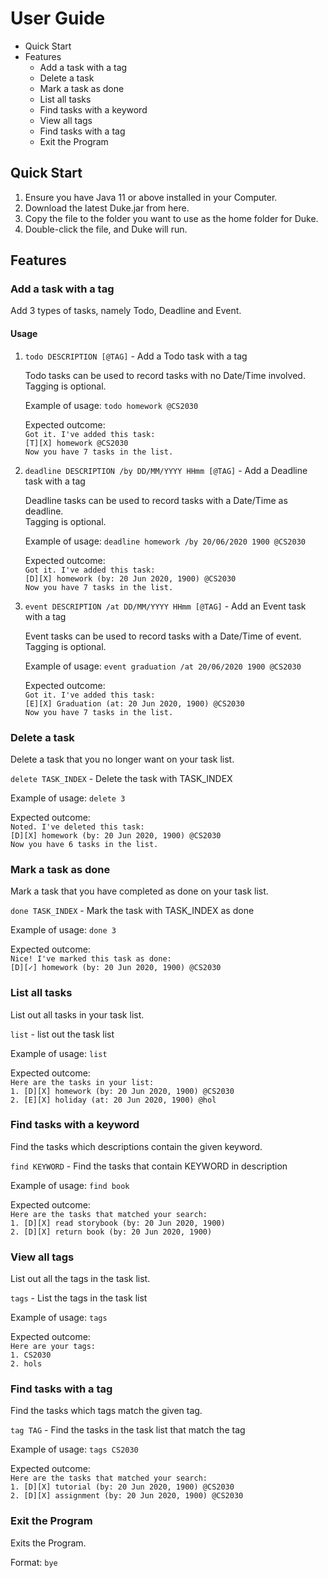 # User Guide

* Quick Start
* Features
    * Add a task with a tag
    * Delete a task
    * Mark a task as done
    * List all tasks
    * Find tasks with a keyword
    * View all tags
    * Find tasks with a tag
    * Exit the Program 

## Quick Start
1. Ensure you have Java 11 or above installed in your Computer.
2. Download the latest Duke.jar from here.
3. Copy the file to the folder you want to use as the home folder for Duke.
4. Double-click the file, and Duke will run. 
## Features 

### Add a task with a tag
Add 3 types of tasks, namely Todo, Deadline and Event.
#### Usage
1. `todo DESCRIPTION [@TAG]` - Add a Todo task with a tag

   Todo tasks can be used to record tasks with no Date/Time involved.   
   Tagging is optional.

   Example of usage: `todo homework @CS2030`

   Expected outcome:   
   `Got it. I've added this task:    `  
   `[T][X] homework @CS2030`   
   `Now you have 7 tasks in the list. `  

2. `deadline DESCRIPTION /by DD/MM/YYYY HHmm [@TAG]` - Add a Deadline task with a tag

   Deadline tasks can be used to record tasks with a Date/Time as deadline.   
   Tagging is optional.

   Example of usage: `deadline homework /by 20/06/2020 1900 @CS2030`

   Expected outcome:   
   `Got it. I've added this task:   `   
   `[D][X] homework (by: 20 Jun 2020, 1900) @CS2030 `  
   `Now you have 7 tasks in the list. `
   
3. `event DESCRIPTION /at DD/MM/YYYY HHmm [@TAG]` - Add an Event task with a tag

   Event tasks can be used to record tasks with a Date/Time of event.   
   Tagging is optional.

   Example of usage: `event graduation /at 20/06/2020 1900 @CS2030`

   Expected outcome:   
   `Got it. I've added this task:`   
   `[E][X] Graduation (at: 20 Jun 2020, 1900) @CS2030`  
   `Now you have 7 tasks in the list. `

### Delete a task
Delete a task that you no longer want on your task list.

`delete TASK_INDEX` - Delete the task with TASK_INDEX

Example of usage: `delete 3`

Expected outcome:   
`Noted. I've deleted this task:  `  
`[D][X] homework (by: 20 Jun 2020, 1900) @CS2030  `     
`Now you have 6 tasks in the list.`

### Mark a task as done
Mark a task that you have completed as done on your task list.

`done TASK_INDEX` - Mark the task with TASK_INDEX as done

Example of usage: `done 3`

Expected outcome:   
`Nice! I've marked this task as done:  `    
`[D][✓] homework (by: 20 Jun 2020, 1900) @CS2030`

### List all tasks
List out all tasks in your task list.

`list` - list out the task list

Example of usage: `list`

Expected outcome:   
`Here are the tasks in your list:  `    
`1. [D][X] homework (by: 20 Jun 2020, 1900) @CS2030`   
`2. [E][X] holiday (at: 20 Jun 2020, 1900) @hol`

### Find tasks with a keyword
Find the tasks which descriptions contain the given keyword.

`find KEYWORD` - Find the tasks that contain KEYWORD in description

Example of usage: `find book`

Expected outcome:   
`Here are the tasks that matched your search:`    
`1. [D][X] read storybook (by: 20 Jun 2020, 1900)`  
`2. [D][X] return book (by: 20 Jun 2020, 1900)`

### View all tags
List out all the tags in the task list.

`tags` - List the tags in the task list

Example of usage: `tags`

Expected outcome:   
`Here are your tags:`    
`1. CS2030`  
`2. hols`

### Find tasks with a tag
Find the tasks which tags match the given tag.

`tag TAG` - Find the tasks in the task list that match the tag

Example of usage: `tags CS2030`

Expected outcome:   
`Here are the tasks that matched your search:`    
`1. [D][X] tutorial (by: 20 Jun 2020, 1900) @CS2030`  
`2. [D][X] assignment (by: 20 Jun 2020, 1900) @CS2030`

### Exit the Program
Exits the Program.

Format: `bye` 


